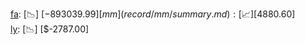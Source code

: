 [fa](record/fa/summary.md): [📉] [$-893039.99]  
[mm](record/mm/summary.md): [📈] [$4880.60]  
[ly](record/ly/summary.md): [📉] [$-2787.00]  
